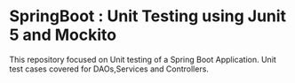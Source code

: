 # SpringBoot : Unit Testing using Junit 5 and Mockito
This repository focused on Unit testing of a Spring Boot Application. Unit test cases covered for DAOs,Services and Controllers.
